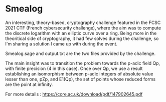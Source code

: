# Smealog
An interesting, theory-based, cryptography challenge featured in the FCSC 2021 CTF (French cybersecurity challenge), where the aim was to compute the discrete logarithm with an elliptic curve over a ring. Being more in the theoritical side of cryptography, it had few solves during the challenge, so I'm sharing a solution I came up with during the event.

Smealog.sage and output.txt are the two files provided by the challenge.

The main insight was to transition the problem towards the p-adic field Qp, with finite precision (4 in this case). Once over Qp, we use a result establishing an isomorphism between p-adic integers of absolute value lesser than one, pZp, and E1(Qp), the set of points whose reduced forms are the point at infinity.

For more details : https://core.ac.uk/download/pdf/147902645.pdf
        
            
